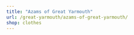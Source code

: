 ```yaml
---
title: "Azams of Great Yarmouth"
url: /great-yarmouth/azams-of-great-yarmouth/
shop: clothes
---
```

